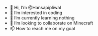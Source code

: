 - 👋 Hi, I’m @Hansapipliwal
- 👀 I’m interested in coding
- 🌱 I’m currently learning nothing
- 💞️ I’m looking to collaborate on Minecraft
- 📫 How to reach me on my goal

<!---
Hansapipliwal/Hansapipliwal is a ✨ special ✨ repository because its `README.md` (this file) appears on your GitHub profile.
You can click the Preview link to take a look at your changes.
--->
